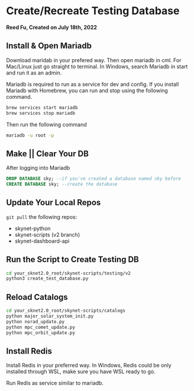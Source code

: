 # Create/Recreate Testing Database

__Reed Fu, Created on July 18th, 2022__

## Install & Open Mariadb
Download maridab in your prefered way. Then open mariadb in cml. For Mac/Linux just go straight to terminal. In Windows, search Mariadb in start and run it as an admin.

Mariadb is required to run as a service for dev and config. If you install Mariadb with Homebrew, you can run and stop using the following command.

```sh
brew services start mariadb
brew services stop mariadb
```

Then run the following command
```zsh
mariadb -u root -p
```

## Make || Clear Your DB
After logging into Mariadb
```SQL
DROP DATABASE sky; --if you've created a database named sky before
CREATE DATABASE sky; --create the database
```

## Update Your Local Repos
`git pull` the following repos:
* skynet-python
* skynet-scripts (v2 branch)
* skynet-dashboard-api

## Run the Script to Create Testing DB
```zsh
cd your_sknet2.0_root/skynet-scripts/testing/v2
python3 create_test_database.py
```

## Reload Catalogs
```zsh
cd your_sknet2.0_root/skynet-scripts/catalogs
python major_solar_system_init.py
python norad_update.py
python mpc_comet_update.py
python mpc_orbit_update.py
```

## Install Redis
Install Redis in your preferred way. In Windows, Redis could be only installed through WSL, make sure you have WSL ready to go.

Run Redis as service similar to mariadb.